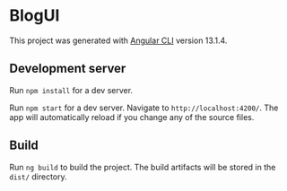 # BlogUI

This project was generated with [Angular CLI](https://github.com/angular/angular-cli) version 13.1.4.

## Development server

Run `npm install` for a dev server. 

Run `npm start` for a dev server. Navigate to `http://localhost:4200/`. The app will automatically reload if you change any of the source files.

## Build

Run `ng build` to build the project. The build artifacts will be stored in the `dist/` directory.

